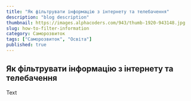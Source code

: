 ```yaml
---
title: "Як фільтрувати інформацію з інтернету та телебачення"
description: "blog description"
thumbnail: https://images.alphacoders.com/943/thumb-1920-943148.jpg
slug: how-to-filter-information
category: Саморозвиток
tags: ["Саморозвиток", "Освіта"]
published: true
---
```


## Як фільтрувати інформацію з інтернету та телебачення

Text
